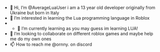 - 👋 Hi, I’m @AverageLuaUser i am a 13 year old developer originally from Ukraine but born in Italy 
- 👀 I’m interested in learning the Lua programming language in Roblox
- - 🌱 I’m currently learning as you may guess im learning LUA!
- 💞️ I’m looking to collaborate on different roblox games and maybe help me do my own ones
- 📫 How to reach me @ornny. on discord

<!---
AverageLuaUser/AverageLuaUser is a ✨ special ✨ repository because its `README.md` (this file) appears on your GitHub profile.
You can click the Preview link to take a look at your changes.
--->
